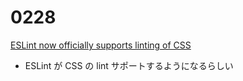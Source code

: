 # 0228

[ESLint now officially supports linting of CSS](https://eslint.org/blog/2025/02/eslint-css-support/)

- ESLint が CSS の lint サポートするようになるらしい
